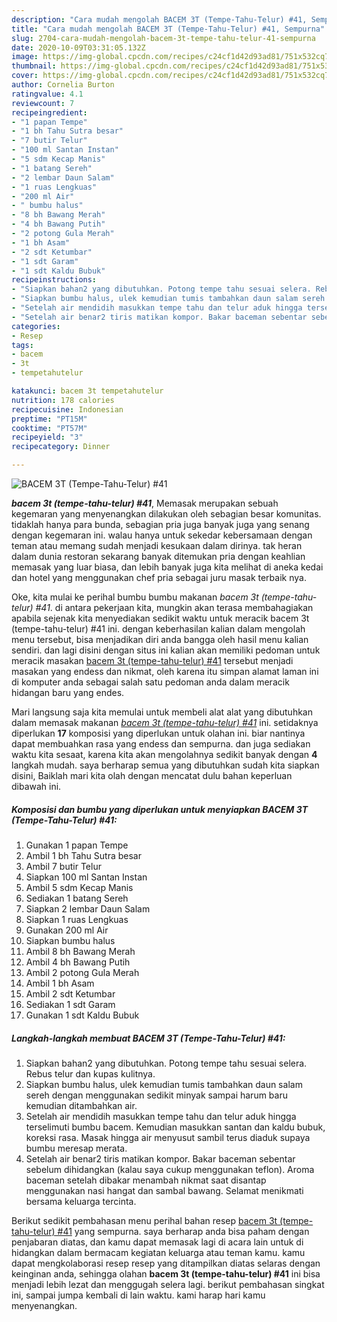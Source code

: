 ```yaml
---
description: "Cara mudah mengolah BACEM 3T (Tempe-Tahu-Telur) #41, Sempurna"
title: "Cara mudah mengolah BACEM 3T (Tempe-Tahu-Telur) #41, Sempurna"
slug: 2704-cara-mudah-mengolah-bacem-3t-tempe-tahu-telur-41-sempurna
date: 2020-10-09T03:31:05.132Z
image: https://img-global.cpcdn.com/recipes/c24cf1d42d93ad81/751x532cq70/bacem-3t-tempe-tahu-telur-41-foto-resep-utama.jpg
thumbnail: https://img-global.cpcdn.com/recipes/c24cf1d42d93ad81/751x532cq70/bacem-3t-tempe-tahu-telur-41-foto-resep-utama.jpg
cover: https://img-global.cpcdn.com/recipes/c24cf1d42d93ad81/751x532cq70/bacem-3t-tempe-tahu-telur-41-foto-resep-utama.jpg
author: Cornelia Burton
ratingvalue: 4.1
reviewcount: 7
recipeingredient:
- "1 papan Tempe"
- "1 bh Tahu Sutra besar"
- "7 butir Telur"
- "100 ml Santan Instan"
- "5 sdm Kecap Manis"
- "1 batang Sereh"
- "2 lembar Daun Salam"
- "1 ruas Lengkuas"
- "200 ml Air"
- " bumbu halus"
- "8 bh Bawang Merah"
- "4 bh Bawang Putih"
- "2 potong Gula Merah"
- "1 bh Asam"
- "2 sdt Ketumbar"
- "1 sdt Garam"
- "1 sdt Kaldu Bubuk"
recipeinstructions:
- "Siapkan bahan2 yang dibutuhkan. Potong tempe tahu sesuai selera. Rebus telur dan kupas kulitnya."
- "Siapkan bumbu halus, ulek kemudian tumis tambahkan daun salam sereh dengan menggunakan sedikit minyak sampai harum baru kemudian ditambahkan air."
- "Setelah air mendidih masukkan tempe tahu dan telur aduk hingga terselimuti bumbu bacem. Kemudian masukkan santan dan kaldu bubuk, koreksi rasa. Masak hingga air menyusut sambil terus diaduk supaya bumbu meresap merata."
- "Setelah air benar2 tiris matikan kompor. Bakar baceman sebentar sebelum dihidangkan (kalau saya cukup menggunakan teflon). Aroma baceman setelah dibakar menambah nikmat saat disantap menggunakan nasi hangat dan sambal bawang. Selamat menikmati bersama keluarga tercinta."
categories:
- Resep
tags:
- bacem
- 3t
- tempetahutelur

katakunci: bacem 3t tempetahutelur 
nutrition: 178 calories
recipecuisine: Indonesian
preptime: "PT15M"
cooktime: "PT57M"
recipeyield: "3"
recipecategory: Dinner

---
```



![BACEM 3T (Tempe-Tahu-Telur) #41](https://img-global.cpcdn.com/recipes/c24cf1d42d93ad81/751x532cq70/bacem-3t-tempe-tahu-telur-41-foto-resep-utama.jpg)

<b><i>bacem 3t (tempe-tahu-telur) #41</i></b>, Memasak merupakan sebuah kegemaran yang menyenangkan dilakukan oleh sebagian besar komunitas. tidaklah hanya para bunda, sebagian pria juga banyak juga yang senang dengan kegemaran ini. walau hanya untuk sekedar kebersamaan dengan teman atau memang sudah menjadi kesukaan dalam dirinya. tak heran dalam dunia restoran sekarang banyak ditemukan pria dengan keahlian memasak yang luar biasa, dan lebih banyak juga kita melihat di aneka kedai dan hotel yang menggunakan chef pria sebagai juru masak terbaik nya.



Oke, kita mulai ke perihal bumbu bumbu makanan <i>bacem 3t (tempe-tahu-telur) #41</i>. di antara pekerjaan kita, mungkin akan terasa membahagiakan apabila sejenak kita menyediakan sedikit waktu untuk meracik bacem 3t (tempe-tahu-telur) #41 ini. dengan keberhasilan kalian dalam mengolah menu tersebut, bisa menjadikan diri anda bangga oleh hasil menu kalian sendiri. dan lagi disini dengan situs ini kalian akan memiliki pedoman untuk meracik masakan <u>bacem 3t (tempe-tahu-telur) #41</u> tersebut menjadi masakan yang endess dan nikmat, oleh karena itu simpan alamat laman ini di komputer anda sebagai salah satu pedoman anda dalam meracik hidangan baru yang endes.


Mari langsung saja kita memulai untuk membeli alat alat yang dibutuhkan dalam memasak makanan <u><i>bacem 3t (tempe-tahu-telur) #41</i></u> ini. setidaknya diperlukan <b>17</b> komposisi yang diperlukan untuk olahan ini. biar nantinya dapat membuahkan rasa yang endess dan sempurna. dan juga sediakan waktu kita sesaat, karena kita akan mengolahnya sedikit banyak dengan <b>4</b> langkah mudah. saya berharap semua yang dibutuhkan sudah kita siapkan disini, Baiklah mari kita olah dengan mencatat dulu bahan keperluan dibawah ini.

<!--inarticleads1-->

##### Komposisi dan bumbu yang diperlukan untuk menyiapkan BACEM 3T (Tempe-Tahu-Telur) #41:

1. Gunakan 1 papan Tempe
1. Ambil 1 bh Tahu Sutra besar
1. Ambil 7 butir Telur
1. Siapkan 100 ml Santan Instan
1. Ambil 5 sdm Kecap Manis
1. Sediakan 1 batang Sereh
1. Siapkan 2 lembar Daun Salam
1. Siapkan 1 ruas Lengkuas
1. Gunakan 200 ml Air
1. Siapkan  bumbu halus
1. Ambil 8 bh Bawang Merah
1. Ambil 4 bh Bawang Putih
1. Ambil 2 potong Gula Merah
1. Ambil 1 bh Asam
1. Ambil 2 sdt Ketumbar
1. Sediakan 1 sdt Garam
1. Gunakan 1 sdt Kaldu Bubuk




<!--inarticleads2-->

##### Langkah-langkah membuat BACEM 3T (Tempe-Tahu-Telur) #41:

1. Siapkan bahan2 yang dibutuhkan. Potong tempe tahu sesuai selera. Rebus telur dan kupas kulitnya.
1. Siapkan bumbu halus, ulek kemudian tumis tambahkan daun salam sereh dengan menggunakan sedikit minyak sampai harum baru kemudian ditambahkan air.
1. Setelah air mendidih masukkan tempe tahu dan telur aduk hingga terselimuti bumbu bacem. Kemudian masukkan santan dan kaldu bubuk, koreksi rasa. Masak hingga air menyusut sambil terus diaduk supaya bumbu meresap merata.
1. Setelah air benar2 tiris matikan kompor. Bakar baceman sebentar sebelum dihidangkan (kalau saya cukup menggunakan teflon). Aroma baceman setelah dibakar menambah nikmat saat disantap menggunakan nasi hangat dan sambal bawang. Selamat menikmati bersama keluarga tercinta.




Berikut sedikit pembahasan menu perihal bahan resep <u>bacem 3t (tempe-tahu-telur) #41</u> yang sempurna. saya berharap anda bisa paham dengan penjabaran diatas, dan kamu dapat memasak lagi di acara lain untuk di hidangkan dalam bermacam kegiatan keluarga atau teman kamu. kamu dapat mengkolaborasi resep resep yang ditampilkan diatas selaras dengan keinginan anda, sehingga olahan <b>bacem 3t (tempe-tahu-telur) #41</b> ini bisa menjadi lebih lezat dan menggugah selera lagi. berikut pembahasan singkat ini, sampai jumpa kembali di lain waktu. kami harap hari kamu menyenangkan.
